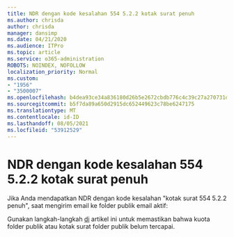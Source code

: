 ```yaml
---
title: NDR dengan kode kesalahan 554 5.2.2 kotak surat penuh
ms.author: chrisda
author: chrisda
manager: dansimp
ms.date: 04/21/2020
ms.audience: ITPro
ms.topic: article
ms.service: o365-administration
ROBOTS: NOINDEX, NOFOLLOW
localization_priority: Normal
ms.custom:
- "1956"
- "3500007"
ms.openlocfilehash: b4dea93ce34a836180d26b5e2672cbdb776c4c39c27a270731d52ceea5bd319f
ms.sourcegitcommit: b5f7da89a650d2915dc652449623c78be6247175
ms.translationtype: MT
ms.contentlocale: id-ID
ms.lasthandoff: 08/05/2021
ms.locfileid: "53912529"
---
```

# <a name="ndr-with-error-code-554-522-mailbox-full"></a>NDR dengan kode kesalahan 554 5.2.2 kotak surat penuh

Jika Anda mendapatkan NDR dengan kode kesalahan "kotak surat 554 5.2.2 penuh", saat mengirim email ke folder publik email aktif:  

Gunakan langkah-langkah [di](https://aka.ms/554522) artikel ini untuk memastikan bahwa kuota folder publik atau kotak surat folder publik belum tercapai.
